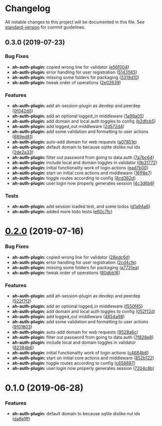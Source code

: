 # Changelog

All notable changes to this project will be documented in this file. See [standard-version](https://github.com/conventional-changelog/standard-version) for commit guidelines.

## 0.3.0 (2019-07-23)


### Bug Fixes

* **ah-auth-plugin:** copied wrong line for validator ([e56f004](https://github.com/Zaephor/ah-plugins/commit/e56f004))
* **ah-auth-plugin:** error handling for user registration ([5143565](https://github.com/Zaephor/ah-plugins/commit/5143565))
* **ah-auth-plugin:** missing some folders for packaging ([3319d10](https://github.com/Zaephor/ah-plugins/commit/3319d10))
* **ah-auth-plugin:** tweak order of operations ([2e02639](https://github.com/Zaephor/ah-plugins/commit/2e02639))


### Features

* **ah-auth-plugin:** add ah-session-plugin as devdep and peerdep ([0f042d0](https://github.com/Zaephor/ah-plugins/commit/0f042d0))
* **ah-auth-plugin:** add an optional logged_in middleware ([1a99a05](https://github.com/Zaephor/ah-plugins/commit/1a99a05))
* **ah-auth-plugin:** add domain and local auth toggles to config ([b2dfcb5](https://github.com/Zaephor/ah-plugins/commit/b2dfcb5))
* **ah-auth-plugin:** add logged_out middleware ([2d572d4](https://github.com/Zaephor/ah-plugins/commit/2d572d4))
* **ah-auth-plugin:** add some validation and formatting to user actions ([689ed81](https://github.com/Zaephor/ah-plugins/commit/689ed81))
* **ah-auth-plugin:** auto-add domain for web requests ([a07851e](https://github.com/Zaephor/ah-plugins/commit/a07851e))
* **ah-auth-plugin:** default domain to  because sqlite dislike nul idx ([2de2a33](https://github.com/Zaephor/ah-plugins/commit/2de2a33))
* **ah-auth-plugin:** filter out password from going to data.auth ([7a7bc64](https://github.com/Zaephor/ah-plugins/commit/7a7bc64))
* **ah-auth-plugin:** include local and domain toggles in validator ([0b31772](https://github.com/Zaephor/ah-plugins/commit/0b31772))
* **ah-auth-plugin:** initial functionality work of login actions ([ead7b00](https://github.com/Zaephor/ah-plugins/commit/ead7b00))
* **ah-auth-plugin:** start on initial core actions and middleware ([16ff8e7](https://github.com/Zaephor/ah-plugins/commit/16ff8e7))
* **ah-auth-plugin:** toggle routes according to config ([8cd362d](https://github.com/Zaephor/ah-plugins/commit/8cd362d))
* **ah-auth-plugin:** user:login now properly generates session ([4c3d6b6](https://github.com/Zaephor/ah-plugins/commit/4c3d6b6))


### Tests

* **ah-auth-plugin:** add session loaded test, and some todos ([d1a94a6](https://github.com/Zaephor/ah-plugins/commit/d1a94a6))
* **ah-auth-plugin:** added more todo tests ([e60c7fc](https://github.com/Zaephor/ah-plugins/commit/e60c7fc))



# [0.2.0](https://github.com/Zaephor/ah-plugins/compare/@zaephor-ah/ah-auth-plugin@0.1.0...@zaephor-ah/ah-auth-plugin@0.2.0) (2019-07-16)


### Bug Fixes

* **ah-auth-plugin:** copied wrong line for validator ([28edc6d](https://github.com/Zaephor/ah-plugins/commit/28edc6d))
* **ah-auth-plugin:** error handling for user registration ([2cd4cfe](https://github.com/Zaephor/ah-plugins/commit/2cd4cfe))
* **ah-auth-plugin:** missing some folders for packaging ([a7731ea](https://github.com/Zaephor/ah-plugins/commit/a7731ea))
* **ah-auth-plugin:** tweak order of operations ([80dbb16](https://github.com/Zaephor/ah-plugins/commit/80dbb16))


### Features

* **ah-auth-plugin:** add ah-session-plugin as devdep and peerdep ([522f7f2](https://github.com/Zaephor/ah-plugins/commit/522f7f2))
* **ah-auth-plugin:** add an optional logged_in middleware ([f550f45](https://github.com/Zaephor/ah-plugins/commit/f550f45))
* **ah-auth-plugin:** add domain and local auth toggles to config ([052f12d](https://github.com/Zaephor/ah-plugins/commit/052f12d))
* **ah-auth-plugin:** add logged_out middleware ([4854a98](https://github.com/Zaephor/ah-plugins/commit/4854a98))
* **ah-auth-plugin:** add some validation and formatting to user actions ([9101803](https://github.com/Zaephor/ah-plugins/commit/9101803))
* **ah-auth-plugin:** auto-add domain for web requests ([9528a6c](https://github.com/Zaephor/ah-plugins/commit/9528a6c))
* **ah-auth-plugin:** filter out password from going to data.auth ([7f828e8](https://github.com/Zaephor/ah-plugins/commit/7f828e8))
* **ah-auth-plugin:** include local and domain toggles in validator ([82384b6](https://github.com/Zaephor/ah-plugins/commit/82384b6))
* **ah-auth-plugin:** initial functionality work of login actions ([c4684b6](https://github.com/Zaephor/ah-plugins/commit/c4684b6))
* **ah-auth-plugin:** start on initial core actions and middleware ([852b122](https://github.com/Zaephor/ah-plugins/commit/852b122))
* **ah-auth-plugin:** toggle routes according to config ([c658887](https://github.com/Zaephor/ah-plugins/commit/c658887))
* **ah-auth-plugin:** user:login now properly generates session ([7204c8b](https://github.com/Zaephor/ah-plugins/commit/7204c8b))





# 0.1.0 (2019-06-28)


### Features

* **ah-auth-plugin:** default domain to  because sqlite dislike nul idx ([da6e1ff](https://github.com/Zaephor/ah-plugins/commit/da6e1ff))
